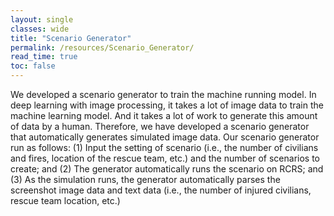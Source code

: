 ```yaml
---
layout: single
classes: wide
title: "Scenario Generator"
permalink: /resources/Scenario_Generator/
read_time: true
toc: false
---
```


We developed a scenario generator to train the machine running model. In deep learning with image processing, it takes a lot of image data to train the machine learning model. And it takes a lot of work to generate this amount of data by a human. Therefore, we have developed a scenario generator that automatically generates simulated image data. Our scenario generator run as follows: (1) Input the setting of scenario (i.e., the number of civilians and fires, location of the rescue team, etc.) and the number of scenarios to create; and (2) The generator automatically runs the scenario on RCRS; and (3) As the simulation runs, the generator automatically parses the screenshot image data and text data (i.e., the number of injured civilians, rescue team location, etc.)
